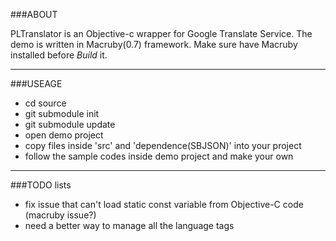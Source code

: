 ###ABOUT

PLTranslator is an Objective-c wrapper for Google Translate Service.
The demo is written in Macruby(0.7) framework. Make sure have Macruby installed before *Build* it.

---------
###USEAGE

* cd source
* git submodule init
* git submodule update
* open demo project
* copy files inside 'src' and 'dependence(SBJSON)' into your project
* follow the sample codes inside demo project and make your own

---------
###TODO lists

* fix issue that can't load static const variable from Objective-C code (macruby issue?)
* need a better way to manage all the language tags